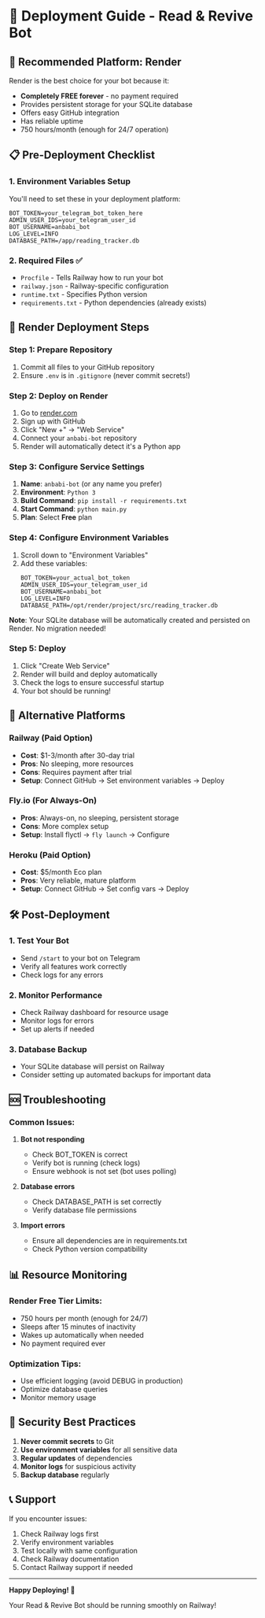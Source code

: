 # 🚀 Deployment Guide - Read & Revive Bot

## 🎯 **Recommended Platform: Render**

Render is the best choice for your bot because it:
- **Completely FREE forever** - no payment required
- Provides persistent storage for your SQLite database
- Offers easy GitHub integration
- Has reliable uptime
- 750 hours/month (enough for 24/7 operation)

## 📋 **Pre-Deployment Checklist**

### 1. **Environment Variables Setup**
You'll need to set these in your deployment platform:

```env
BOT_TOKEN=your_telegram_bot_token_here
ADMIN_USER_IDS=your_telegram_user_id
BOT_USERNAME=anbabi_bot
LOG_LEVEL=INFO
DATABASE_PATH=/app/reading_tracker.db
```

### 2. **Required Files** ✅
- `Procfile` - Tells Railway how to run your bot
- `railway.json` - Railway-specific configuration
- `runtime.txt` - Specifies Python version
- `requirements.txt` - Python dependencies (already exists)

## 🚀 **Render Deployment Steps**

### Step 1: Prepare Repository
1. Commit all files to your GitHub repository
2. Ensure `.env` is in `.gitignore` (never commit secrets!)

### Step 2: Deploy on Render
1. Go to [render.com](https://render.com)
2. Sign up with GitHub
3. Click "New +" → "Web Service"
4. Connect your `anbabi-bot` repository
5. Render will automatically detect it's a Python app

### Step 3: Configure Service Settings
1. **Name**: `anbabi-bot` (or any name you prefer)
2. **Environment**: `Python 3`
3. **Build Command**: `pip install -r requirements.txt`
4. **Start Command**: `python main.py`
5. **Plan**: Select **Free** plan

### Step 4: Configure Environment Variables
1. Scroll down to "Environment Variables"
2. Add these variables:
   ```
   BOT_TOKEN=your_actual_bot_token
   ADMIN_USER_IDS=your_telegram_user_id
   BOT_USERNAME=anbabi_bot
   LOG_LEVEL=INFO
   DATABASE_PATH=/opt/render/project/src/reading_tracker.db
   ```

**Note**: Your SQLite database will be automatically created and persisted on Render. No migration needed!

### Step 5: Deploy
1. Click "Create Web Service"
2. Render will build and deploy automatically
3. Check the logs to ensure successful startup
4. Your bot should be running!

## 🔄 **Alternative Platforms**

### **Railway** (Paid Option)
- **Cost**: $1-3/month after 30-day trial
- **Pros**: No sleeping, more resources
- **Cons**: Requires payment after trial
- **Setup**: Connect GitHub → Set environment variables → Deploy

### **Fly.io** (For Always-On)
- **Pros**: Always-on, no sleeping, persistent storage
- **Cons**: More complex setup
- **Setup**: Install flyctl → `fly launch` → Configure

### **Heroku** (Paid Option)
- **Cost**: $5/month Eco plan
- **Pros**: Very reliable, mature platform
- **Setup**: Connect GitHub → Set config vars → Deploy

## 🛠️ **Post-Deployment**

### 1. **Test Your Bot**
- Send `/start` to your bot on Telegram
- Verify all features work correctly
- Check logs for any errors

### 2. **Monitor Performance**
- Check Railway dashboard for resource usage
- Monitor logs for errors
- Set up alerts if needed

### 3. **Database Backup**
- Your SQLite database will persist on Railway
- Consider setting up automated backups for important data

## 🆘 **Troubleshooting**

### Common Issues:

1. **Bot not responding**
   - Check BOT_TOKEN is correct
   - Verify bot is running (check logs)
   - Ensure webhook is not set (bot uses polling)

2. **Database errors**
   - Check DATABASE_PATH is set correctly
   - Verify database file permissions

3. **Import errors**
   - Ensure all dependencies are in requirements.txt
   - Check Python version compatibility

## 📊 **Resource Monitoring**

### Render Free Tier Limits:
- 750 hours per month (enough for 24/7)
- Sleeps after 15 minutes of inactivity
- Wakes up automatically when needed
- No payment required ever

### Optimization Tips:
- Use efficient logging (avoid DEBUG in production)
- Optimize database queries
- Monitor memory usage

## 🔐 **Security Best Practices**

1. **Never commit secrets** to Git
2. **Use environment variables** for all sensitive data
3. **Regular updates** of dependencies
4. **Monitor logs** for suspicious activity
5. **Backup database** regularly

## 📞 **Support**

If you encounter issues:
1. Check Railway logs first
2. Verify environment variables
3. Test locally with same configuration
4. Check Railway documentation
5. Contact Railway support if needed

---

**Happy Deploying! 🎉**

Your Read & Revive Bot should be running smoothly on Railway!
